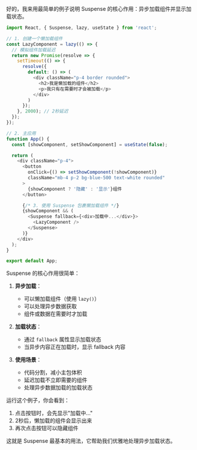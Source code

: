 好的，我来用最简单的例子说明 Suspense 的核心作用：异步加载组件并显示加载状态。

```javascript
import React, { Suspense, lazy, useState } from 'react';

// 1. 创建一个懒加载组件
const LazyComponent = lazy(() => {
  // 模拟组件加载延迟
  return new Promise(resolve => {
    setTimeout(() => {
      resolve({
        default: () => (
          <div className="p-4 border rounded">
            <h2>我是懒加载的组件</h2>
            <p>我只有在需要时才会被加载</p>
          </div>
        )
      });
    }, 2000); // 2秒延迟
  });
});

// 2. 主应用
function App() {
  const [showComponent, setShowComponent] = useState(false);

  return (
    <div className="p-4">
      <button 
        onClick={() => setShowComponent(!showComponent)}
        className="mb-4 p-2 bg-blue-500 text-white rounded"
      >
        {showComponent ? '隐藏' : '显示'}组件
      </button>

      {/* 3. 使用 Suspense 包裹懒加载组件 */}
      {showComponent && (
        <Suspense fallback={<div>加载中...</div>}>
          <LazyComponent />
        </Suspense>
      )}
    </div>
  );
}

export default App;

```

Suspense 的核心作用很简单：

1. **异步加载**：
   - 可以懒加载组件（使用 `lazy()`）
   - 可以处理异步数据获取
   - 组件或数据在需要时才加载

2. **加载状态**：
   - 通过 `fallback` 属性显示加载状态
   - 当异步内容正在加载时，显示 fallback 内容

3. **使用场景**：
   - 代码分割，减小主包体积
   - 延迟加载不立即需要的组件
   - 处理异步数据加载的加载状态

运行这个例子，你会看到：
1. 点击按钮时，会先显示"加载中..."
2. 2秒后，懒加载的组件会显示出来
3. 再次点击按钮可以隐藏组件

这就是 Suspense 最基本的用法，它帮助我们优雅地处理异步加载状态。